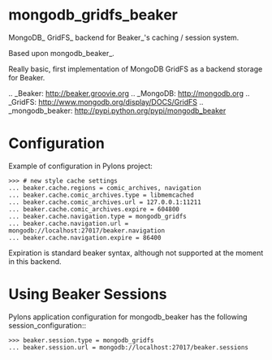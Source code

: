 mongodb_gridfs_beaker
=====================

MongoDB_ GridFS_ backend for Beaker_'s caching / session system.

Based upon mongodb_beaker_.

Really basic, first implementation of MongoDB GridFS as a backend storage for Beaker.

.. _Beaker: http://beaker.groovie.org
.. _MongoDB: http://mongodb.org
.. _GridFS: http://www.mongodb.org/display/DOCS/GridFS
.. _mongodb_beaker: http://pypi.python.org/pypi/mongodb_beaker

Configuration
=============

Example of configuration in Pylons project:

    >>> # new style cache settings
    ... beaker.cache.regions = comic_archives, navigation
    ... beaker.cache.comic_archives.type = libmemcached
    ... beaker.cache.comic_archives.url = 127.0.0.1:11211
    ... beaker.cache.comic_archives.expire = 604800
    ... beaker.cache.navigation.type = mongodb_gridfs
    ... beaker.cache.navigation.url = mongodb://localhost:27017/beaker.navigation
    ... beaker.cache.navigation.expire = 86400

Expiration is standard beaker syntax, although not supported at the moment in
this backend.

Using Beaker Sessions
=====================

Pylons application configuration for mongodb_beaker has the
following session_configuration::

    >>> beaker.session.type = mongodb_gridfs
    ... beaker.session.url = mongodb://localhost:27017/beaker.sessions
